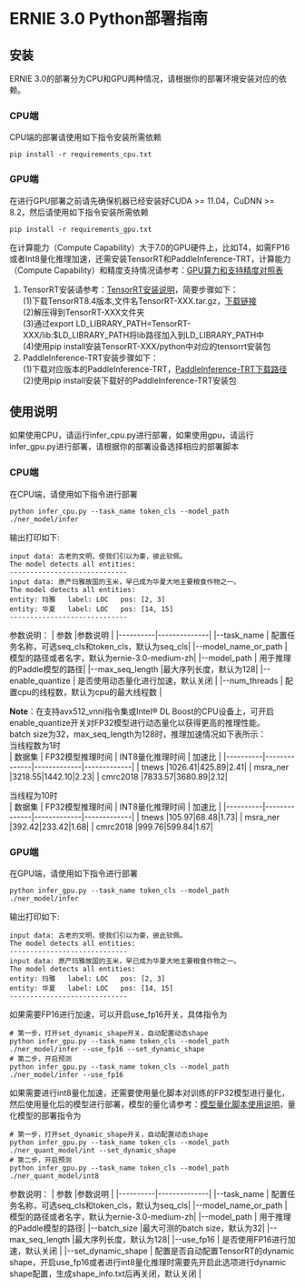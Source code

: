 # ERNIE 3.0 Python部署指南

## 安装
ERNIE 3.0的部署分为CPU和GPU两种情况，请根据你的部署环境安装对应的依赖。
### CPU端
CPU端的部署请使用如下指令安装所需依赖
```
pip install -r requirements_cpu.txt
```
### GPU端
在进行GPU部署之前请先确保机器已经安装好CUDA >= 11.04，CuDNN >= 8.2，然后请使用如下指令安装所需依赖
```
pip install -r requirements_gpu.txt
```
在计算能力（Compute Capability）大于7.0的GPU硬件上，比如T4，如需FP16或者Int8量化推理加速，还需安装TensorRT和PaddleInference-TRT，计算能力（Compute Capability）和精度支持情况请参考：[GPU算力和支持精度对照表](https://docs.nvidia.com/deeplearning/tensorrt/archives/tensorrt-840-ea/support-matrix/index.html#hardware-precision-matrix)  
1. TensorRT安装请参考：[TensorRT安装说明](https://docs.nvidia.com/deeplearning/tensorrt/archives/tensorrt-840-ea/install-guide/index.html#overview)，简要步骤如下：  
    (1)下载TensorRT8.4版本,文件名TensorRT-XXX.tar.gz，[下载链接](https://developer.nvidia.com/tensorrt)  
    (2)解压得到TensorRT-XXX文件夹  
    (3)通过export LD_LIBRARY_PATH=TensorRT-XXX/lib:$LD_LIBRARY_PATH将lib路径加入到LD_LIBRARY_PATH中  
    (4)使用pip install安装TensorRT-XXX/python中对应的tensorrt安装包
2. PaddleInference-TRT安装步骤如下：  
    (1)下载对应版本的PaddleInference-TRT，[PaddleInference-TRT下载路径](https://www.paddlepaddle.org.cn/inference/v2.3/user_guides/download_lib.html#python)  
    (2)使用pip install安装下载好的PaddleInference-TRT安装包

## 使用说明
如果使用CPU，请运行infer_cpu.py进行部署，如果使用gpu，请运行infer_gpu.py进行部署，请根据你的部署设备选择相应的部署脚本
### CPU端
在CPU端，请使用如下指令进行部署
```
python infer_cpu.py --task_name token_cls --model_path ./ner_model/infer
```
输出打印如下:
```
input data: 古老的文明，使我们引以为豪，彼此钦佩。
The model detects all entities:
-----------------------------
input data: 原产玛雅故国的玉米，早已成为华夏大地主要粮食作物之一。
The model detects all entities:
entity: 玛雅   label: LOC   pos: [2, 3]
entity: 华夏   label: LOC   pos: [14, 15]
-----------------------------
```
参数说明：
| 参数 |参数说明 |
|----------|--------------|
|--task_name | 配置任务名称，可选seq_cls和token_cls，默认为seq_cls|
|--model_name_or_path | 模型的路径或者名字，默认为ernie-3.0-medium-zh|
|--model_path | 用于推理的Paddle模型的路径|
|--max_seq_length |最大序列长度，默认为128|
|--enable_quantize | 是否使用动态量化进行加速，默认关闭 |
|--num_threads | 配置cpu的线程数，默认为cpu的最大线程数 |

**Note**：在支持avx512_vnni指令集或Intel® DL Boost的CPU设备上，可开启enable_quantize开关对FP32模型进行动态量化以获得更高的推理性能。  
batch size为32，max_seq_length为128时，推理加速情况如下表所示：  
当线程数为1时  
| 数据集 | FP32模型推理时间 | INT8量化推理时间 | 加速比 |
|----------|--------------|-------------|-------------|
| tnews |1026.41|425.89|2.41|
| msra_ner |3218.55|1442.10|2.23|
| cmrc2018 |7833.57|3680.89|2.12|

当线程为10时  
| 数据集 | FP32模型推理时间 | INT8量化推理时间 | 加速比 |
|----------|--------------|-------------|-------------|
| tnews |105.97|68.48|1.73|
| msra_ner |392.42|233.42|1.68|
| cmrc2018 |999.76|599.84|1.67|


### GPU端
在GPU端，请使用如下指令进行部署
```
python infer_gpu.py --task_name token_cls --model_path ./ner_model/infer
```
输出打印如下:
```
input data: 古老的文明，使我们引以为豪，彼此钦佩。
The model detects all entities:
-----------------------------
input data: 原产玛雅故国的玉米，早已成为华夏大地主要粮食作物之一。
The model detects all entities:
entity: 玛雅   label: LOC   pos: [2, 3]
entity: 华夏   label: LOC   pos: [14, 15]
-----------------------------
```
如果需要FP16进行加速，可以开启use_fp16开关，具体指令为
```
# 第一步，打开set_dynamic_shape开关，自动配置动态shape
python infer_gpu.py --task_name token_cls --model_path ./ner_model/infer --use_fp16 --set_dynamic_shape
# 第二步，开启预测
python infer_gpu.py --task_name token_cls --model_path ./ner_model/infer --use_fp16
```
如果需要进行int8量化加速，还需要使用量化脚本对训练的FP32模型进行量化，然后使用量化后的模型进行部署，模型的量化请参考：[模型量化脚本使用说明]()，量化模型的部署指令为  
```
# 第一步，打开set_dynamic_shape开关，自动配置动态shape
python infer_gpu.py --task_name token_cls --model_path ./ner_quant_model/int --set_dynamic_shape
# 第二步，开启预测
python infer_gpu.py --task_name token_cls --model_path ./ner_quant_model/int8
```
参数说明：
| 参数 |参数说明 |
|----------|--------------|
|--task_name | 配置任务名称，可选seq_cls和token_cls，默认为seq_cls|
|--model_name_or_path | 模型的路径或者名字，默认为ernie-3.0-medium-zh|
|--model_path | 用于推理的Paddle模型的路径|
|--batch_size |最大可测的batch size，默认为32|
|--max_seq_length |最大序列长度，默认为128|
|--use_fp16 | 是否使用FP16进行加速，默认关闭 |
|--set_dynamic_shape | 配置是否自动配置TensorRT的dynamic shape，开启use_fp16或者进行int8量化推理时需要先开启此选项进行dynamic shape配置，生成shape_info.txt后再关闭，默认关闭 |
